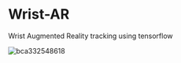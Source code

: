 # Wrist-AR

Wrist Augmented Reality tracking using tensorflow

![bca332548618](https://github.com/user-attachments/assets/8da5dbab-4028-4d9d-b897-3059d7087f16)
